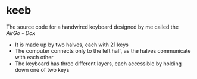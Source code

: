 # keeb

The source code for a handwired keyboard designed by me called the *AirGo - Dox*
* It is made up by two halves, each with 21 keys
* The computer connects only to the left half, as the halves communicate with each other
* The keyboard has three different layers, each accessible by holding down one of two keys
